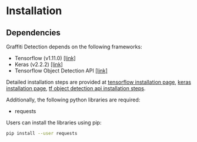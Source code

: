 # Installation

## Dependencies

Graffiti Detection depends on the following frameworks:

* Tensorflow (v1.11.0) [[link]](https://www.tensorflow.org/)
* Keras (v2.2.2) [[link]](https://keras.io/)
* Tensorflow Object Detection API [[link]](https://github.com/tensorflow/models/tree/master/research/object_detection)

Detailed installation steps are provided at [tensorflow installation
page](https://www.tensorflow.org/install/), [keras installation
page](https://keras.io/#installation), [tf object detection api installation steps](https://github.com/tensorflow/models/blob/master/research/object_detection/g3doc/installation.md).

Additionally, the following python libraries are required:

* requests

Users can install the libraries using pip:

``` bash
pip install --user requests
```
